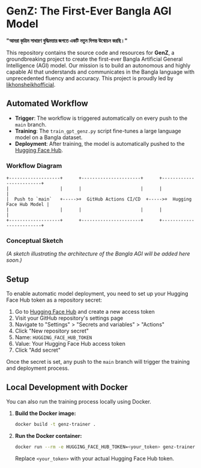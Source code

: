 # GenZ: The First-Ever Bangla AGI Model

**"আমরা কৃত্রিম সাধারণ বুদ্ধিমত্তার জগতে একটি নতুন দিগন্ত উন্মোচন করছি।"**

This repository contains the source code and resources for **GenZ**, a groundbreaking project to create the first-ever Bangla Artificial General Intelligence (AGI) model. Our mission is to build an autonomous and highly capable AI that understands and communicates in the Bangla language with unprecedented fluency and accuracy. This project is proudly led by [likhonsheikhofficial](https://github.com/likhonsheikhofficial).

## Automated Workflow

- **Trigger**: The workflow is triggered automatically on every push to the `main` branch.
- **Training**: The `train_gpt_genz.py` script fine-tunes a large language model on a Bangla dataset.
- **Deployment**: After training, the model is automatically pushed to the [Hugging Face Hub](https://huggingface.co/likhonsdev/GenZ).

### Workflow Diagram

```
+-------------------+      +----------------------+      +-------------------------+
|                   |      |                      |      |                         |
|  Push to `main`   +----->+  GitHub Actions CI/CD  +----->+  Hugging Face Hub Model |
|                   |      |                      |      |                         |
+-------------------+      +----------------------+      +-------------------------+
```

### Conceptual Sketch
*(A sketch illustrating the architecture of the Bangla AGI will be added here soon.)*

## Setup

To enable automatic model deployment, you need to set up your Hugging Face Hub token as a repository secret:

1. Go to [Hugging Face Hub](https://huggingface.co/settings/tokens) and create a new access token
2. Visit your GitHub repository's settings page
3. Navigate to "Settings" > "Secrets and variables" > "Actions"
4. Click "New repository secret"
5. Name: `HUGGING_FACE_HUB_TOKEN`
6. Value: Your Hugging Face Hub access token
7. Click "Add secret"

Once the secret is set, any push to the `main` branch will trigger the training and deployment process.

## Local Development with Docker

You can also run the training process locally using Docker.

1.  **Build the Docker image:**
    ```bash
    docker build -t genz-trainer .
    ```

2.  **Run the Docker container:**
    ```bash
    docker run --rm -e HUGGING_FACE_HUB_TOKEN=<your_token> genz-trainer
    ```
    Replace `<your_token>` with your actual Hugging Face Hub token.
